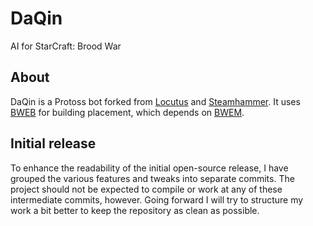 # DaQin
AI for StarCraft: Brood War

## About
DaQin is a Protoss bot forked from [Locutus](https://github.com/bmnielsen/Locutus) and [Steamhammer](http://satirist.org/ai/starcraft/steamhammer/). It uses [BWEB](https://github.com/Cmccrave/BWEB) for building placement, which depends on [BWEM](http://bwem.sourceforge.net/).

## Initial release
To enhance the readability of the initial open-source release, I have grouped the various features and tweaks into separate commits. The project should not be expected to compile or work at any of these intermediate commits, however. Going forward I will try to structure my work a bit better to keep the repository as clean as possible.
